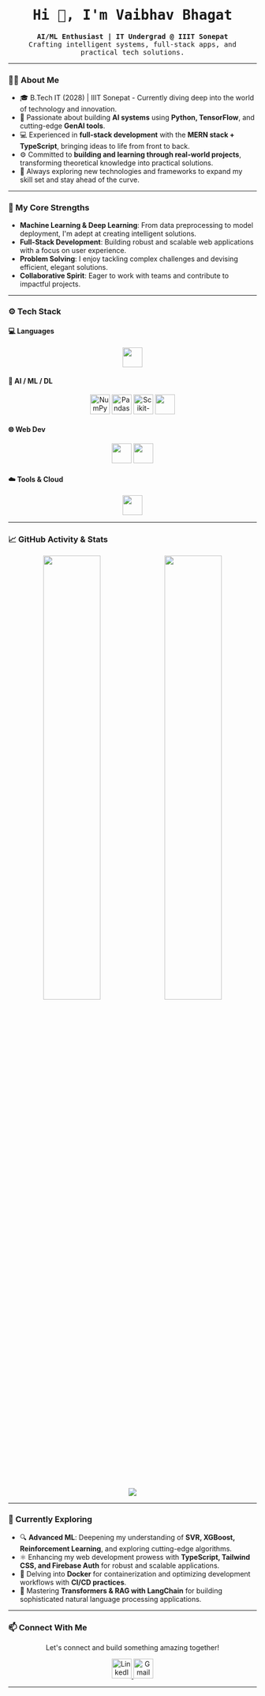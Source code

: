 <h1 align="center" style="font-family: 'Fira Code', monospace;">Hi 👋, I'm Vaibhav Bhagat</h1>

<p align="center" style="font-family: 'Fira Code', monospace;">
  <b>AI/ML Enthusiast | IT Undergrad @ IIIT Sonepat</b><br>
  Crafting intelligent systems, full-stack apps, and practical tech solutions.
</p>

---

### 👨‍💻 About Me

- 🎓 B.Tech IT (2028) | IIIT Sonepat - Currently diving deep into the world of technology and innovation.
- 🤖 Passionate about building **AI systems** using **Python, TensorFlow**, and cutting-edge **GenAI tools**.
- 💻 Experienced in **full-stack development** with the **MERN stack + TypeScript**, bringing ideas to life from front to back.
- ⚙️ Committed to **building and learning through real-world projects**, transforming theoretical knowledge into practical solutions.
- 🌱 Always exploring new technologies and frameworks to expand my skill set and stay ahead of the curve.

---

### 🚀 My Core Strengths

- **Machine Learning & Deep Learning**: From data preprocessing to model deployment, I'm adept at creating intelligent solutions.
- **Full-Stack Development**: Building robust and scalable web applications with a focus on user experience.
- **Problem Solving**: I enjoy tackling complex challenges and devising efficient, elegant solutions.
- **Collaborative Spirit**: Eager to work with teams and contribute to impactful projects.

---

### ⚙️ Tech Stack

#### 💻 Languages
<p align="center">
  <img src="https://skillicons.dev/icons?i=python,java,cpp,c,ts,js,html,css" height="40"/>
</p>

#### 🤖 AI / ML / DL
<p align="center">
  <img src="https://cdn.simpleicons.org/numpy/013243" height="40" alt="NumPy"/>
  <img src="https://cdn.simpleicons.org/pandas/150458" height="40" alt="Pandas"/>
  <img src="https://cdn.simpleicons.org/scikitlearn/F7931E" height="40" alt="Scikit-learn"/>
  <img src="https://skillicons.dev/icons?i=tensorflow,keras,pytorch,openai,streamlit" height="40"/>
</p>


#### 🌐 Web Dev
<p align="center">
  <img src="https://skillicons.dev/icons?i=react,nodejs,express,mongodb,firebase,vite" height="40"/>
  <img src="https://skillicons.dev/icons?i=nextjs,tailwind" height="40"/>
</p>

#### ☁️ Tools & Cloud
<p align="center">
  <img src="https://skillicons.dev/icons?i=git,github,vercel" height="40"/>
</p>

---

### 📈 GitHub Activity & Stats

<p align="center">
  <img src="https://github-readme-stats.vercel.app/api?username=VaibhavBhagat665&show_icons=true&theme=tokyonight&hide_title=true&hide_rank=true" width="48%"/>
  <img src="https://github-readme-stats.vercel.app/api/top-langs/?username=VaibhavBhagat665&layout=compact&theme=tokyonight" width="48%"/>
</p>

<p align="center">
  <img src="https://github-readme-streak-stats.herokuapp.com/?user=VaibhavBhagat665&theme=tokyonight&hide_border=true" />
</p>

---

### 🧠 Currently Exploring

- 🔍 **Advanced ML**: Deepening my understanding of **SVR, XGBoost, Reinforcement Learning**, and exploring cutting-edge algorithms.
- ⚛️ Enhancing my web development prowess with **TypeScript, Tailwind CSS, and Firebase Auth** for robust and scalable applications.
- 🚢 Delving into **Docker** for containerization and optimizing development workflows with **CI/CD practices**.
- 🧠 Mastering **Transformers & RAG with LangChain** for building sophisticated natural language processing applications.

---

### 📫 Connect With Me

<p align="center">
  Let's connect and build something amazing together!
</p>
<p align="center">
  <a href="https://linkedin.com/in/vaibhavbhagat5" target="_blank">
    <img src="https://skillicons.dev/icons?i=linkedin" height="40" alt="LinkedIn"/>
  </a>
  <a href="mailto:vaibhavbhagat7461@gmail.com" target="_blank">
    <img src="https://skillicons.dev/icons?i=gmail" height="40" alt="Gmail"/>
  </a>
 
</p>

---
